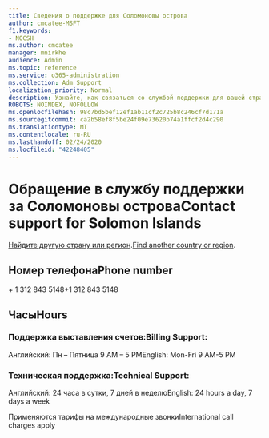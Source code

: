 ```yaml
---
title: Сведения о поддержке для Соломоновы острова
author: cmcatee-MSFT
f1.keywords:
- NOCSH
ms.author: cmcatee
manager: mnirkhe
audience: Admin
ms.topic: reference
ms.service: o365-administration
ms.collection: Adm_Support
localization_priority: Normal
description: Узнайте, как связаться со службой поддержки для вашей страны или региона.
ROBOTS: NOINDEX, NOFOLLOW
ms.openlocfilehash: 98c7bd5bef12ef1ab11cf2c725b8c246cf7d171a
ms.sourcegitcommit: ca2b58ef8f5be24f09e73620b74a1ffcf2d4c290
ms.translationtype: MT
ms.contentlocale: ru-RU
ms.lasthandoff: 02/24/2020
ms.locfileid: "42248405"
---
```

# <a name="contact-support-for-solomon-islands"></a><span data-ttu-id="77b16-103">Обращение в службу поддержки за Соломоновы острова</span><span class="sxs-lookup"><span data-stu-id="77b16-103">Contact support for Solomon Islands</span></span>

<span data-ttu-id="77b16-104">[Найдите другую страну или регион](../contact-support-for-business-products.md).</span><span class="sxs-lookup"><span data-stu-id="77b16-104">[Find another country or region](../contact-support-for-business-products.md).</span></span>

## <a name="phone-number"></a><span data-ttu-id="77b16-105">Номер телефона</span><span class="sxs-lookup"><span data-stu-id="77b16-105">Phone number</span></span>
<span data-ttu-id="77b16-106">+ 1 312 843 5148</span><span class="sxs-lookup"><span data-stu-id="77b16-106">+1 312 843 5148</span></span>

## <a name="hours"></a><span data-ttu-id="77b16-107">Часы</span><span class="sxs-lookup"><span data-stu-id="77b16-107">Hours</span></span>
### <a name="billing-support"></a><span data-ttu-id="77b16-108">Поддержка выставления счетов:</span><span class="sxs-lookup"><span data-stu-id="77b16-108">Billing Support:</span></span>

<span data-ttu-id="77b16-109">Английский: Пн – Пятница 9 AM – 5 PM</span><span class="sxs-lookup"><span data-stu-id="77b16-109">English: Mon-Fri 9 AM-5 PM</span></span>

### <a name="technical-support"></a><span data-ttu-id="77b16-110">Техническая поддержка:</span><span class="sxs-lookup"><span data-stu-id="77b16-110">Technical Support:</span></span>

<span data-ttu-id="77b16-111">Английский: 24 часа в сутки, 7 дней в неделю</span><span class="sxs-lookup"><span data-stu-id="77b16-111">English: 24 hours a day, 7 days a week</span></span>

<span data-ttu-id="77b16-112">Применяются тарифы на международные звонки</span><span class="sxs-lookup"><span data-stu-id="77b16-112">International call charges apply</span></span>